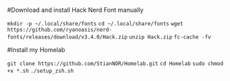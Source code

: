 #Download and install Hack Nerd Font manually

`mkdir -p ~/.local/share/fonts`
`cd ~/.local/share/fonts`
`wget https://github.com/ryanoasis/nerd-fonts/releases/download/v3.4.0/Hack.zip`
`unzip Hack.zip`
`fc-cache -fv`

#Install my Homelab

`git clone https://github.com/StianNOR/Homelab.git`
`cd Homelab`
`sudo chmod +x *.sh`
`./setup_zsh.sh`
